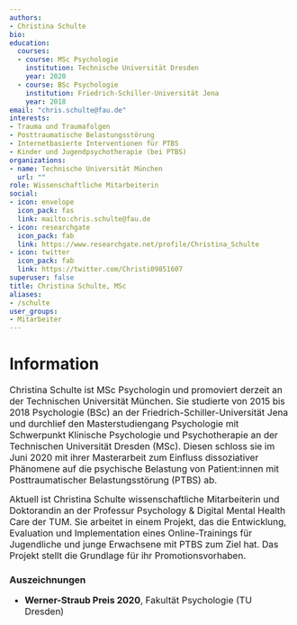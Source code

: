 ```yaml
---
authors:
- Christina Schulte
bio:
education:
  courses:
  - course: MSc Psychologie
    institution: Technische Universität Dresden
    year: 2020
  - course: BSc Psychologie
    institution: Friedrich-Schiller-Universität Jena
    year: 2018
email: "chris.schulte@fau.de"
interests:
- Trauma und Traumafolgen
- Posttraumatische Belastungsstörung
- Internetbasierte Interventionen für PTBS
- Kinder und Jugendpsychotherapie (bei PTBS)
organizations:
- name: Technische Universität München
  url: ""
role: Wissenschaftliche Mitarbeiterin
social:
- icon: envelope
  icon_pack: fas
  link: mailto:chris.schulte@fau.de
- icon: researchgate
  icon_pack: fab
  link: https://www.researchgate.net/profile/Christina_Schulte
- icon: twitter
  icon_pack: fab
  link: https://twitter.com/Christi09851607
superuser: false
title: Christina Schulte, MSc
aliases:
- /schulte
user_groups:
- Mitarbeiter
---
```


# Information

<font size="3">
Christina Schulte ist MSc Psychologin und promoviert derzeit an der Technischen Universität München. Sie studierte von 2015 bis 2018 Psychologie (BSc) an der Friedrich-Schiller-Universität Jena und durchlief den Masterstudiengang Psychologie mit Schwerpunkt Klinische Psychologie und Psychotherapie an der Technischen Universität Dresden (MSc). Diesen schloss sie im Juni 2020 mit ihrer Masterarbeit zum Einfluss dissoziativer Phänomene auf die psychische Belastung von Patient:innen mit Posttraumatischer Belastungsstörung (PTBS) ab.

Aktuell ist Christina Schulte wissenschaftliche Mitarbeiterin und Doktorandin an der Professur Psychology & Digital Mental Health Care der TUM. Sie arbeitet in einem Projekt, das die Entwicklung, Evaluation und Implementation eines Online-Trainings für Jugendliche und junge Erwachsene mit PTBS zum Ziel hat. Das Projekt stellt die Grundlage für ihr Promotionsvorhaben.
</font>


### Auszeichnungen

<font size="3">

* **Werner-Straub Preis 2020**, Fakultät Psychologie (TU Dresden)

</font>
